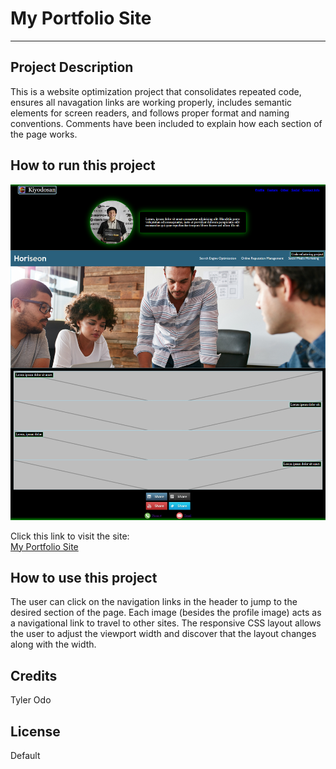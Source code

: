 
# My Portfolio Site

___

## Project Description

This is a website optimization project that consolidates repeated code, ensures all navagation links are working properly, includes semantic elements for screen readers, and follows proper format and naming conventions. Comments have been included to explain how each section of the page works.

## How to run this project

![My Portfolio Site](/assets/images/screencapture-127-0-0-1-5500-2023-10-10-19_08_00.png)

Click this link to visit the site:  
[My Portfolio Site](https://kiyodosan.github.io/my-portfolio-site/)

## How to use this project

The user can click on the navigation links in the header to jump to the desired section of the page. Each image (besides the profile image) acts as a navigational link to travel to other sites. The responsive CSS layout allows the user to adjust the viewport width and discover that the layout changes along with the width.

## Credits

Tyler Odo

## License

Default